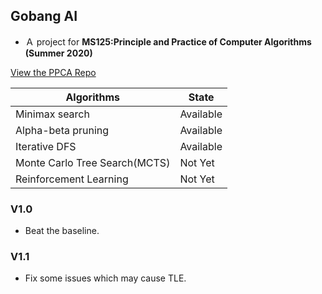 ## Gobang AI

- Ａ project for **MS125:Principle and Practice of Computer Algorithms (Summer 2020)**

[View the PPCA Repo](https://github.com/Gabr1e1/Gomoku)

|  Algorithms  | State  |
|  ----  | ----  |
| Minimax search  | Available |
| Alpha-beta pruning | Available |
| Iterative DFS | Available |
| Monte Carlo Tree Search(MCTS) | Not Yet |
| Reinforcement Learning | Not Yet |

### V1.0
- Beat the baseline.

### V1.1
- Fix some issues which may cause TLE.
